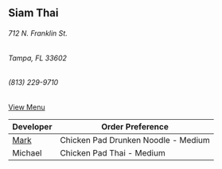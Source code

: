 ## Siam Thai
###### 712 N. Franklin St.
###### Tampa, FL 33602
###### (813) 229-9710


[View Menu](http://www.si-am-thairestaurant.com/lunch-menu/)



Developer                                           | Order Preference
----------------------------------------------------|---------------------
[Mark](http://github.com/mark-smithtb)              | Chicken Pad Drunken Noodle - Medium
Michael                                             | Chicken Pad Thai - Medium
